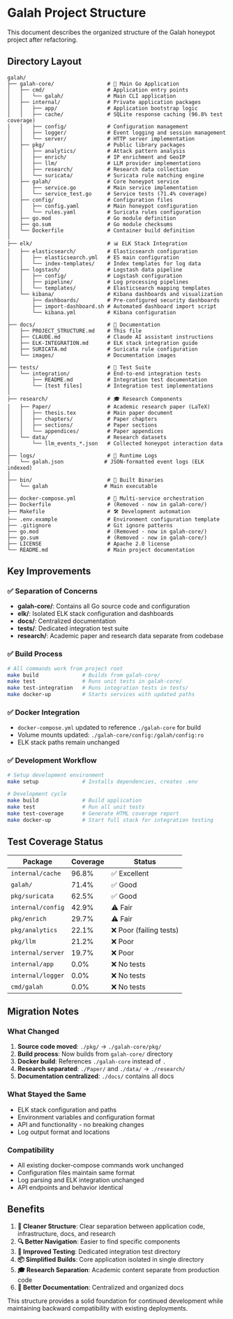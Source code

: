 # Galah Project Structure

This document describes the organized structure of the Galah honeypot project after refactoring.

## Directory Layout

```
galah/
├── galah-core/                 # 🍯 Main Go Application
│   ├── cmd/                    # Application entry points
│   │   └── galah/              # Main CLI application
│   ├── internal/               # Private application packages
│   │   ├── app/                # Application bootstrap logic
│   │   ├── cache/              # SQLite response caching (96.8% test coverage)
│   │   ├── config/             # Configuration management
│   │   ├── logger/             # Event logging and session management
│   │   └── server/             # HTTP server implementation
│   ├── pkg/                    # Public library packages
│   │   ├── analytics/          # Attack pattern analysis
│   │   ├── enrich/             # IP enrichment and GeoIP
│   │   ├── llm/                # LLM provider implementations
│   │   ├── research/           # Research data collection
│   │   └── suricata/           # Suricata rule matching engine
│   ├── galah/                  # Core honeypot service
│   │   ├── service.go          # Main service implementation
│   │   └── service_test.go     # Service tests (71.4% coverage)
│   ├── config/                 # Configuration files
│   │   ├── config.yaml         # Main honeypot configuration
│   │   └── rules.yaml          # Suricata rules configuration
│   ├── go.mod                  # Go module definition
│   ├── go.sum                  # Go module checksums
│   └── Dockerfile              # Container build definition
│
├── elk/                        # 📊 ELK Stack Integration
│   ├── elasticsearch/          # Elasticsearch configuration
│   │   ├── elasticsearch.yml   # ES main configuration
│   │   └── index-templates/    # Index templates for log data
│   ├── logstash/               # Logstash data pipeline
│   │   ├── config/             # Logstash configuration
│   │   ├── pipeline/           # Log processing pipelines
│   │   └── templates/          # Elasticsearch mapping templates
│   └── kibana/                 # Kibana dashboards and visualization
│       ├── dashboards/         # Pre-configured security dashboards
│       ├── import-dashboard.sh # Automated dashboard import script
│       └── kibana.yml          # Kibana configuration
│
├── docs/                       # 📖 Documentation
│   ├── PROJECT_STRUCTURE.md    # This file
│   ├── CLAUDE.md               # Claude AI assistant instructions
│   ├── ELK-INTEGRATION.md      # ELK stack integration guide
│   ├── SURICATA.md             # Suricata rule configuration
│   └── images/                 # Documentation images
│
├── tests/                      # 🧪 Test Suite
│   └── integration/            # End-to-end integration tests
│       ├── README.md           # Integration test documentation
│       └── [test files]        # Integration test implementations
│
├── research/                   # 🎓 Research Components
│   ├── Paper/                  # Academic research paper (LaTeX)
│   │   ├── thesis.tex          # Main paper document
│   │   ├── chapters/           # Paper chapters
│   │   ├── sections/           # Paper sections
│   │   └── appendices/         # Paper appendices
│   └── data/                   # Research datasets
│       └── llm_events_*.json   # Collected honeypot interaction data
│
├── logs/                       # 📝 Runtime Logs
│   └── galah.json             # JSON-formatted event logs (ELK indexed)
│
├── bin/                        # 🔧 Built Binaries
│   └── galah                  # Main executable
│
├── docker-compose.yml          # 🐳 Multi-service orchestration
├── Dockerfile                  # (Removed - now in galah-core/)
├── Makefile                    # 🛠️ Development automation
├── .env.example                # Environment configuration template
├── .gitignore                  # Git ignore patterns
├── go.mod                      # (Removed - now in galah-core/)
├── go.sum                      # (Removed - now in galah-core/)
├── LICENSE                     # Apache 2.0 license
└── README.md                   # Main project documentation
```

## Key Improvements

### ✅ **Separation of Concerns**
- **galah-core/**: Contains all Go source code and configuration
- **elk/**: Isolated ELK stack configuration and dashboards
- **docs/**: Centralized documentation
- **tests/**: Dedicated integration test suite
- **research/**: Academic paper and research data separate from codebase

### ✅ **Build Process**
```bash
# All commands work from project root
make build              # Builds from galah-core/
make test               # Runs unit tests in galah-core/
make test-integration   # Runs integration tests in tests/
make docker-up          # Starts services with updated paths
```

### ✅ **Docker Integration**
- `docker-compose.yml` updated to reference `./galah-core` for build
- Volume mounts updated: `./galah-core/config:/galah/config:ro`
- ELK stack paths remain unchanged

### ✅ **Development Workflow**
```bash
# Setup development environment
make setup              # Installs dependencies, creates .env

# Development cycle
make build              # Build application
make test               # Run all unit tests
make test-coverage      # Generate HTML coverage report
make docker-up          # Start full stack for integration testing
```

## Test Coverage Status

| Package | Coverage | Status |
|---------|----------|--------|
| `internal/cache` | 96.8% | ✅ Excellent |
| `galah/` | 71.4% | ✅ Good |
| `pkg/suricata` | 62.5% | ✅ Good |
| `internal/config` | 42.9% | ⚠️ Fair |
| `pkg/enrich` | 29.7% | ⚠️ Fair |
| `pkg/analytics` | 22.1% | ❌ Poor (failing tests) |
| `pkg/llm` | 21.2% | ❌ Poor |
| `internal/server` | 19.7% | ❌ Poor |
| `internal/app` | 0.0% | ❌ No tests |
| `internal/logger` | 0.0% | ❌ No tests |
| `cmd/galah` | 0.0% | ❌ No tests |

## Migration Notes

### What Changed
1. **Source code moved**: `./pkg/` → `./galah-core/pkg/`
2. **Build process**: Now builds from `galah-core/` directory
3. **Docker build**: References `./galah-core` instead of `.`
4. **Research separated**: `./Paper/` and `./data/` → `./research/`
5. **Documentation centralized**: `./docs/` contains all docs

### What Stayed the Same
- ELK stack configuration and paths
- Environment variables and configuration format
- API and functionality - no breaking changes
- Log output format and locations

### Compatibility
- All existing docker-compose commands work unchanged
- Configuration files maintain same format
- Log parsing and ELK integration unchanged
- API endpoints and behavior identical

## Benefits

1. **🧹 Cleaner Structure**: Clear separation between application code, infrastructure, docs, and research
2. **🔍 Better Navigation**: Easier to find specific components
3. **🧪 Improved Testing**: Dedicated integration test directory
4. **📦 Simplified Builds**: Core application isolated in single directory
5. **🎓 Research Separation**: Academic content separate from production code
6. **📖 Better Documentation**: Centralized and organized docs

This structure provides a solid foundation for continued development while maintaining backward compatibility with existing deployments.